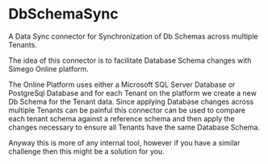 # DbSchemaSync
A Data Sync connector for Synchronization of Db Schemas across multiple Tenants.

The idea of this connector is to facilitate Database Schema changes with Simego Online platform.

The Online Platform uses either a Microsoft SQL Server Database or PostgreSql Database and for each Tenant on the platform we create a new Db Schema for the Tenant data.
Since applying Database changes across multiple Tenants can be painful this connector can be used to compare each tenant schema against a reference schema and then apply the changes necessary to ensure all Tenants have the same Database Schema.

Anyway this is more of any internal tool, however if you have a similar challenge then this might be a solution for you.
